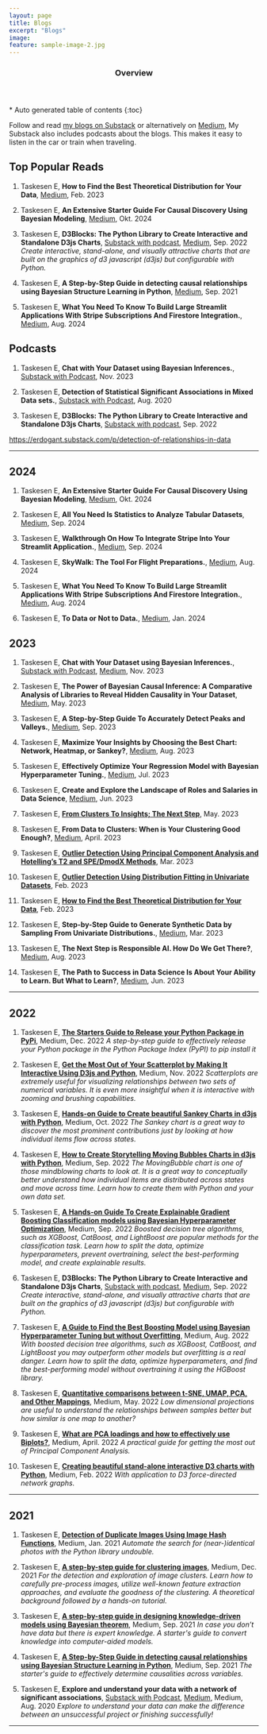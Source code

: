 ```yaml
---
layout: page
title: Blogs
excerpt: "Blogs"
image:
feature: sample-image-2.jpg
---
```




<section id="table-of-contents" class="toc">
  <header>
    <h3>Overview</h3>
  </header>
<div id="drawer" markdown="1">
*  Auto generated table of contents
{:toc}
</div>
</section><!-- /#table-of-contents -->


Follow and read [my blogs on Substack](https://erdogant.substack.com) or alternatively on [Medium](https://erdogant.medium.com), My Substack also includes podcasts about the blogs. This makes it easy to listen in the car or train when traveling.


## Top Popular Reads

1. Taskesen E, **How to Find the Best Theoretical Distribution for Your Data**, [Medium](https://towardsdatascience.com/how-to-find-the-best-theoretical-distribution-for-your-data-a26e5673b4bd), Feb. 2023

1. Taskesen E, **An Extensive Starter Guide For Causal Discovery Using Bayesian Modeling**, [Medium](https://towardsdatascience.com/an-extensive-starters-guide-for-causal-discovery-using-bayesian-modeling-cfd40839a308), Okt. 2024

1. Taskesen E, **D3Blocks: The Python Library to Create Interactive and Standalone D3js Charts**, [Substack with podcast](https://erdogant.substack.com/p/d3blocks-the-python-library-to-create), [Medium](https://towardsdatascience.com/d3blocks-the-python-library-to-create-interactive-and-standalone-d3js-charts-3dda98ce97d4), Sep. 2022
*Create interactive, stand-alone, and visually attractive charts that are built on the graphics of d3 javascript (d3js) but configurable with Python.*

1. Taskesen E, **A Step-by-Step Guide in detecting causal relationships using Bayesian Structure Learning in Python**, [Medium](https://towardsdatascience.com/a-step-by-step-guide-in-detecting-causal-relationships-using-bayesian-structure-learning-in-python-c20c6b31cee5), Sep. 2021

1. Taskesen E, **What You Need To Know To Build Large Streamlit Applications With Stripe Subscriptions And Firestore Integration.**, [Medium](https://towardsdatascience.com/what-you-need-to-know-to-build-large-streamlit-applications-with-stripe-subscriptions-and-firestore-8b76f6370cb2), Aug. 2024


## Podcasts


1. Taskesen E, **Chat with Your Dataset using Bayesian Inferences.**, [Substack with Podcast](https://erdogant.substack.com/p/chat-with-your-dataset-using-bayesian-292), Nov. 2023

1. Taskesen E, **Detection of Statistical Significant Associations in Mixed Data sets.**, [Substack with Podcast](https://erdogant.substack.com/p/detection-of-relationships-in-data), Aug. 2020

1. Taskesen E, **D3Blocks: The Python Library to Create Interactive and Standalone D3js Charts**, [Substack with podcast](https://erdogant.substack.com/p/d3blocks-the-python-library-to-create), Sep. 2022


https://erdogant.substack.com/p/detection-of-relationships-in-data

---

## 2024

1. Taskesen E, **An Extensive Starter Guide For Causal Discovery Using Bayesian Modeling**, [Medium](https://towardsdatascience.com/an-extensive-starters-guide-for-causal-discovery-using-bayesian-modeling-cfd40839a308), Okt. 2024

1. Taskesen E, **All You Need Is Statistics to Analyze Tabular Datasets**, [Medium](https://medium.com/p/3a1717f92749), Sep. 2024

1. Taskesen E, **Walkthrough On How To Integrate Stripe Into Your Streamlit Application.**, [Medium](https://medium.com/p/7874dbef7887), Sep. 2024

1. Taskesen E, **SkyWalk: The Tool For Flight Preparations.**, [Medium](https://erdogant.medium.com/skywalk-the-tool-for-flight-preparations-51c52d5a1ac0), Aug. 2024

1. Taskesen E, **What You Need To Know To Build Large Streamlit Applications With Stripe Subscriptions And Firestore Integration.**, [Medium](https://towardsdatascience.com/what-you-need-to-know-to-build-large-streamlit-applications-with-stripe-subscriptions-and-firestore-8b76f6370cb2), Aug. 2024

1. Taskesen E, **To Data or Not to Data.**, [Medium](https://towardsdatascience.com/to-data-or-not-to-data-0f717a0f47b0), Jan. 2024



## 2023

1. Taskesen E, **Chat with Your Dataset using Bayesian Inferences.**, [Substack with Podcast](https://erdogant.substack.com/p/chat-with-your-dataset-using-bayesian-292), [Medium](https://towardsdatascience.com/chat-with-your-dataset-using-bayesian-inferences-bfd4dc7f8dcd), Nov. 2023

1. Taskesen E, **The Power of Bayesian Causal Inference: A Comparative Analysis of Libraries to Reveal Hidden Causality in Your Dataset**, [Medium](https://towardsdatascience.com/the-power-of-bayesian-causal-inference-a-comparative-analysis-of-libraries-to-reveal-hidden-d91e8306e25e), May. 2023



1. Taskesen E, **A Step-by-Step Guide To Accurately Detect Peaks and Valleys.**, [Medium](https://towardsdatascience.com/a-step-by-step-guide-to-accurately-detect-peaks-and-valleys-9abc49a2eac3), Sep. 2023

1. Taskesen E, **Maximize Your Insights by Choosing the Best Chart: Network, Heatmap, or Sankey?**, [Medium](https://towardsdatascience.com/maximize-your-insights-by-choosing-the-best-chart-network-heatmap-or-sankey-d9b4165d7f16), Aug. 2023

1. Taskesen E, **Effectively Optimize Your Regression Model with Bayesian Hyperparameter Tuning.**, [Medium](https://towardsdatascience.com/effectively-optimize-your-regression-model-with-bayesian-hyperparameter-tuning-819c19f5dab3), Jul. 2023

1. Taskesen E, **Create and Explore the Landscape of Roles and Salaries in Data Science**, [Medium](https://towardsdatascience.com/create-and-explore-the-landscape-of-roles-and-salaries-in-data-science-926092f616ca), Jun. 2023



1. Taskesen E, [**From Clusters To Insights; The Next Step**](https://towardsdatascience.com/from-clusters-to-insights-the-next-step-1c166814e0c6), May. 2023

1. Taskesen E, **From Data to Clusters: When is Your Clustering Good Enough?**, [Medium](https://towardsdatascience.com/from-data-to-clusters-when-is-your-clustering-good-enough-5895440a978a), April. 2023



1. Taskesen E, [**Outlier Detection Using Principal Component Analysis and Hotelling’s T2 and SPE/DmodX Methods**](https://towardsdatascience.com/outlier-detection-using-principal-component-analysis-and-hotellings-t2-and-spe-dmodx-methods-625b3c90897), Mar. 2023

1. Taskesen E, [**Outlier Detection Using Distribution Fitting in Univariate Datasets**](https://towardsdatascience.com/outlier-detection-using-distribution-fitting-in-univariate-data-sets-ac8b7a14d40e), Feb. 2023



1. Taskesen E, [**How to Find the Best Theoretical Distribution for Your Data**](https://towardsdatascience.com/how-to-find-the-best-theoretical-distribution-for-your-data-a26e5673b4bd), Feb. 2023

1. Taskesen E, **Step-by-Step Guide to Generate Synthetic Data by Sampling From Univariate Distributions.**, [Medium](https://towardsdatascience.com/step-by-step-guide-to-generate-synthetic-data-by-sampling-from-univariate-distributions-6b0be4221cb1), Mar. 2023



1. Taskesen E, **The Next Step is Responsible AI. How Do We Get There?**, [Medium](https://towardsdatascience.com/the-next-step-is-responsible-ai-how-do-we-get-there-ecce929a1c03), Aug. 2023

1. Taskesen E, **The Path to Success in Data Science Is About Your Ability to Learn. But What to Learn?**, [Medium](https://towardsdatascience.com/the-path-to-success-in-data-science-is-about-your-ability-to-learn-but-what-to-learn-92efe11e34bf), Jun. 2023

---


## 2022

1. Taskesen E, [**The Starters Guide to Release your Python Package in PyPi**](https://towardsdatascience.com/the-starters-guide-to-release-your-python-package-in-pypi-efd72cbc0011), Medium, Dec. 2022
*A step-by-step guide to effectively release your Python package in the Python Package Index (PyPI) to pip install it*

1. Taskesen E, [**Get the Most Out of Your Scatterplot by Making It Interactive Using D3js and Python**](https://towardsdatascience.com/get-the-most-out-of-your-scatterplot-by-making-it-interactive-using-d3js-19939e3b046), Medium, Nov. 2022
*Scatterplots are extremely useful for visualizing relationships between two sets of numerical variables. It is even more insightful when it is interactive with zooming and brushing capabilities.*

1. Taskesen E, [**Hands-on Guide to Create beautiful Sankey Charts in d3js with Python**](https://towardsdatascience.com/hands-on-guide-to-create-beautiful-sankey-charts-in-d3js-with-python-8ddab43edb43), Medium, Oct. 2022
*The Sankey chart is a great way to discover the most prominent contributions just by looking at how individual items flow across states.*

1. Taskesen E, [**How to Create Storytelling Moving Bubbles Charts in d3js with Python**](https://towardsdatascience.com/how-to-create-storytelling-moving-bubbles-charts-in-d3js-with-python-b31cec7b8226), Medium, Sep. 2022
*The MovingBubble chart is one of those mindblowing charts to look at. It is a great way to conceptually better understand how individual items are distributed across states and move across time. Learn how to create them with Python and your own data set.*

1. Taskesen E, [**A Hands-on Guide To Create Explainable Gradient Boosting Classification models using Bayesian Hyperparameter Optimization**](https://erdogant.medium.com/hands-on-guide-for-hyperparameter-tuning-with-bayesian-optimization-for-classification-models-2002224bfa3d), Medium, Sep. 2022
*Boosted decision tree algorithms, such as XGBoost, CatBoost, and LightBoost are popular methods for the classification task. Learn how to split the data, optimize hyperparameters, prevent overtraining, select the best-performing model, and create explainable results.*

1. Taskesen E, **D3Blocks: The Python Library to Create Interactive and Standalone D3js Charts**, [Substack with podcast](https://erdogant.substack.com/p/d3blocks-the-python-library-to-create), [Medium](https://towardsdatascience.com/d3blocks-the-python-library-to-create-interactive-and-standalone-d3js-charts-3dda98ce97d4), Sep. 2022
*Create interactive, stand-alone, and visually attractive charts that are built on the graphics of d3 javascript (d3js) but configurable with Python.*

1. Taskesen E, [**A Guide to Find the Best Boosting Model using Bayesian Hyperparameter Tuning but without Overfitting**](https://towardsdatascience.com/a-guide-to-find-the-best-boosting-model-using-bayesian-hyperparameter-tuning-but-without-c98b6a1ecac8), Medium, Aug. 2022
*With boosted decision tree algorithms, such as XGBoost, CatBoost, and LightBoost you may outperform other models but overfitting is a real danger. Learn how to split the data, optimize hyperparameters, and find the best-performing model without overtraining it using the HGBoost library.*

1. Taskesen E, [**Quantitative comparisons between t-SNE, UMAP, PCA, and Other Mappings**](https://towardsdatascience.com/the-similarity-between-t-sne-umap-pca-and-other-mappings-c6453b80f303), Medium, May. 2022
*Low dimensional projections are useful to understand the relationships between samples better but how similar is one map to another?*

1. Taskesen E, [**What are PCA loadings and how to effectively use Biplots?**](https://towardsdatascience.com/what-are-pca-loadings-and-biplots-9a7897f2e559), Medium, April. 2022
*A practical guide for getting the most out of Principal Component Analysis.*

1. Taskesen E, [**Creating beautiful stand-alone interactive D3 charts with Python**](https://towardsdatascience.com/creating-beautiful-stand-alone-interactive-d3-charts-with-python-804117cb95a7), Medium, Feb. 2022
*With application to D3 force-directed network graphs.*

---

## 2021

1. Taskesen E, [**Detection of Duplicate Images Using Image Hash Functions**](https://towardsdatascience.com/detection-of-duplicate-images-using-image-hash-functions-4d9c53f04a75), Medium, Jan. 2021
*Automate the search for (near-)identical photos with the Python library undouble.*

1. Taskesen E, [**A step-by-step guide for clustering images**](https://towardsdatascience.com/a-step-by-step-guide-for-clustering-images-4b45f9906128), Medium, Dec. 2021
*For the detection and exploration of image clusters. Learn how to carefully pre-process images, utilize well-known feature extraction approaches, and evaluate the goodness of the clustering. A theoretical background followed by a hands-on tutorial.*

1. Taskesen E, [**A step-by-step guide in designing knowledge-driven models using Bayesian theorem**](https://towardsdatascience.com/a-step-by-step-guide-in-designing-knowledge-driven-models-using-bayesian-theorem-7433f6fd64be), Medium, Sep. 2021
*In case you don’t have data but there is expert knowledge. A starter's guide to convert knowledge into computer-aided models.*

1. Taskesen E, [**A Step-by-Step Guide in detecting causal relationships using Bayesian Structure Learning in Python**](https://towardsdatascience.com/a-step-by-step-guide-in-detecting-causal-relationships-using-bayesian-structure-learning-in-python-c20c6b31cee5), Medium, Sep. 2021
*The starter's guide to effectively determine causalities across variables.*

1. Taskesen E, **Explore and understand your data with a network of significant associations**, [Substack with Podcast](https://erdogant.substack.com/p/detection-of-relationships-in-data), [Medium](https://towardsdatascience.com/explore-and-understand-your-data-with-a-network-of-significant-associations-9a03cf79d254), Medium, Aug. 2020
*Explore to understand your data can make the difference between an unsuccessful project or finishing successfully!*


---